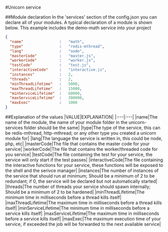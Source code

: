 #Unicorn service

##Module declaration
In the 'services' section of the config.json you can declare all of your modules. A typical declaration of a module is shown below. This example includes the demo-math service into your project
```JSON
{
  "name"                :   "math",
  "type"                :   "redis-mthread",
  "lang"                :   "node",
  "masterCode"          :   "master.js",
  "workerCode"          :   "worker.js",
  "testCode"            :   "test.js",
  "interactiveCode"     :   "interactive.js",
  "instances"           :   2,
  "threads"             :   2,
  "minThreadLifetime"   :   5000,
  "maxThreadLifetime"   :   15000,  
  "minServiceLifetime"  :   60000,
  "maxServiceLifetime"  :   300000,
  "maxExec"             :   1000
}
```

##Explanation of the values
|VALUE|EXPLANATION|
|:---|:---|
|name|The name of the module, the name of your module folder in the unicorn-services folder should be the same|
|type|The type of the service, this can be redis-mthread, http-mthread; or any other type you created a unicorn module for|
|lang|The language the service is written in, this could be node, php, etc|
|masterCode|The file that contains the master code for your service|
|workerCode|The file that contains the worker/threaded code for you service|
|testCode|The file containing the test for your service, the service will only start if the test passes|
|interactiveCode|The file containing the interactive functions for your service, these functions will be exposed to the shell and the serivce manager|
|instances|The number of instances of the service that should run at minimum; Should be a minimum of 2 to be redundant; if 0, the service will be declared but not automatically started|
|threads|The number of threads your service should spawn internally; Should be a minimum of 2 to be hardened|
|minThreadLifetime|The minimum time in milliseconds before a thread kills itself|
|maxThreadLifetime|The maximum time in milliseconds before a thread kills itself|
|minServiceLifetime|The minimum time in milliseconds before a service kills itself|
|maxServiceLifetime|The maximum time in milliseconds before a service kills itself|
|maxExec|The maximum execution time of your service, if exceeded the job will be forwarded to the next available service|